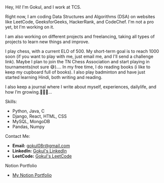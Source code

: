 Hey, Hi!
I'm Gokul, and I work at TCS.

Right now, I am coding Data Structures and Algorithms (DSA) on websites like LeetCode, GeeksforGeeks, HackerRank, and CodeChef. I'm not a pro yet, bt I'm working on it.

I am also working on different projects and freelancing, taking all types of projects to learn new things and improve.

I play chess, with a current ELO of 500. My short-term goal is to reach 1000 soon (if you want to play with me, just email me, and I'll send a challenge link). Maybe I plan to join the TN Chess Association and start playing in tournaments(not sure 😅).... In my free time, I do reading books (i like to keep my cupboard full of books). I also play badminton and have just started learning Hindi, both writing and reading.

I also keep a journal where I write about myself, experiences, dailylife, and how I’m growing.🤵🏻🖤...


Skills:
- Python, Java, C  
- Django, React, HTML, CSS  
- MySQL, MongoDB  
- Pandas, Numpy

Contact Me:
- **Email:** gokul08r@gmail.com  
- **LinkedIn:** [Gokul's LinkedIn](https://www.linkedin.com/in/gokul8r/)  
- **LeetCode:** [Gokul's LeetCode](https://leetcode.com/u/gokulr08/)

Notion Portfolio
- [My Notion Portfolio](https://gokul08r.notion.site/Hi-I-m-Gokul-f20c05eb444742eaa734fcb1526838c5?pvs=4)
